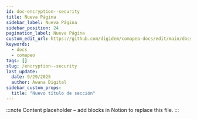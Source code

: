 ```yaml
---
id: doc-encryption--security
title: Nueva Página
sidebar_label: Nueva Página
sidebar_position: 24
pagination_label: Nueva Página
custom_edit_url: https://github.com/digidem/comapeo-docs/edit/main/docs/encryption--security.md
keywords:
  - docs
  - comapeo
tags: []
slug: /encryption--security
last_update:
  date: 9/29/2025
  author: Awana Digital
sidebar_custom_props:
  title: "Nuevo título de sección"
---
```


<!-- Placeholder content generated automatically because the Notion page is missing a Website Block. -->

:::note
Content placeholder – add blocks in Notion to replace this file.
:::
